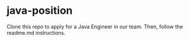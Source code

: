 # java-position
Clone this repo to apply for a Java Engineer in our team. Then, follow the readme.md instructions.
